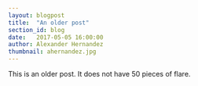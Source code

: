 ```yaml
---
layout: blogpost
title:  "An older post"
section_id: blog
date:   2017-05-05 16:00:00
author: Alexander Hernandez
thumbnail: ahernandez.jpg
---
```


This is an older post.
It does not have 50 pieces of flare.

